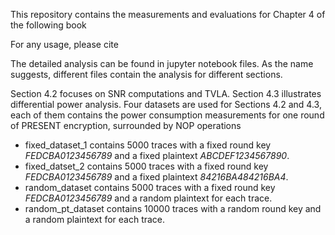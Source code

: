 This repository contains the measurements and evaluations for Chapter 4 of the following book


For any usage, please cite

The detailed analysis can be found in jupyter notebook files. As the name suggests, different files contain the analysis for different sections.

Section 4.2 focuses on SNR computations and TVLA. Section 4.3 illustrates differential power analysis.
Four datasets are used for Sections 4.2 and 4.3, each of them contains the power consumption measurements for one round of PRESENT encryption, surrounded by NOP operations
- fixed_dataset_1 contains 5000 traces with a fixed round key _FEDCBA0123456789_ and a fixed plaintext _ABCDEF1234567890_. 
- fixed_datset_2 contains 5000 traces with a fixed round key _FEDCBA0123456789_ and a fixed plaintext _84216BA484216BA4_.
- random_dataset contains 5000 traces with a fixed round key _FEDCBA0123456789_ and a random plaintext for each trace.
- random_pt_dataset contains 10000 traces with a random round key and a random plaintext for each trace.

